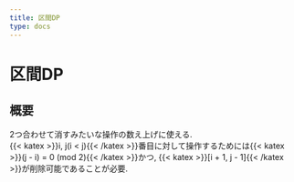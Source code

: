 ```yaml
---
title: 区間DP
type: docs
---
```

# 区間DP

<!-- f(x) = \int_{-\infty}^\infty\hat f(\xi)\,e^{2 \pi i \xi x}\,d\xi -->
## 概要
2つ合わせて消すみたいな操作の数え上げに使える.  
{{< katex >}}i, j(i < j){{< /katex >}}番目に対して操作するためには{{< katex >}}(j - i) = 0 (mod 2){{< /katex >}}かつ,
{{< katex >}}[i + 1, j - 1]{{< /katex >}}が削除可能であることが必要.

